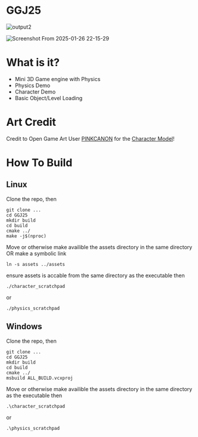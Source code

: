 # GGJ25

![output2](https://github.com/user-attachments/assets/5c4f599e-5b53-4896-879f-71cc8f686ca5)

![Screenshot From 2025-01-26 22-15-29](https://github.com/user-attachments/assets/900d10d3-c40f-4390-b4a2-c33473fafc7d)


# What is it?
 - Mini 3D Game engine with Physics
 - Physics Demo
 - Character Demo
 - Basic Object/Level Loading


# Art Credit

Credit to Open Game Art User [PINKCANON](https://opengameart.org/users/pinkcannon) for the [Character Model](https://opengameart.org/content/tiby-3d-rigged-model)!


# How To Build

## Linux
Clone the repo, then
```
git clone ...
cd GGJ25
mkdir build
cd build
cmake ../
make -j$(nproc)
```

Move or otherwise make availible the assets directory in the same directory OR make a symbolic link 

```
ln -s assets ../assets
```

ensure assets is accable from the same directory as the executable then

```
./character_scratchpad
```
or

```
./physics_scratchpad
```



## Windows
Clone the repo, then

```
git clone ...
cd GGJ25
mkdir build
cd build
cmake ../
msbuild ALL_BUILD.vcxproj
```

Move or otherwise make availible the assets directory in the same directory as the executable then

```
.\character_scratchpad
```
or
```
.\physics_scratchpad
```

